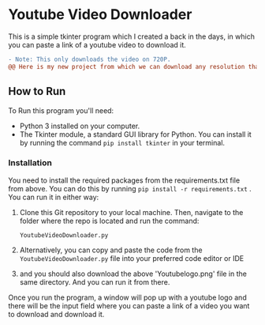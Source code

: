 # Youtube Video Downloader

This is a simple tkinter program which I created a back in the days, in which you can paste a link of a youtube video to download it.

```diff
- Note: This only downloads the video on 720P.
@@ Here is my new project from which we can download any resolution that's available(4K, 8K or any).
```

## How to Run

To Run this program you'll need:

- Python 3 installed on your computer.
- The Tkinter module, a standard GUI library for Python. You can install it by running the command `pip install tkinter` in your terminal.

### Installation
You need to install the required packages from the requirements.txt file from above.
You can do this by running `pip install -r requirements.txt` .
You can run it in either way:

1. Clone this Git repository to your local machine. Then, navigate to the folder where the repo is located and run the command:

    ```
    YoutubeVideoDownloader.py
    ```

2. Alternatively, you can copy and paste the code from the `YoutubeVideoDownloader.py` file into your preferred code editor or IDE
3.  and you should also download the above 'Youtubelogo.png' file in the same directory. And you can run it from there.

Once you run the program, a window will pop up with a youtube logo and there will be the input field where you can paste a link of a video you want to download and download it.
